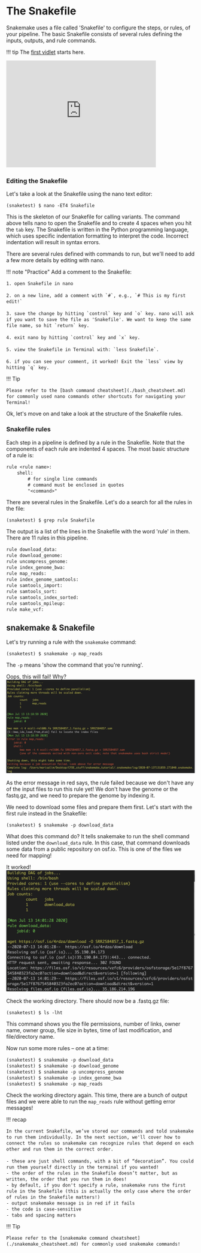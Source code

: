 # The Snakefile

Snakemake uses a file called 'Snakefile' to configure the steps, or rules, of your pipeline. The basic Snakefile consists of several rules defining the inputs, outputs, and rule commands.

!!! tip
    The [first vidlet](https://video.ucdavis.edu/media/snakemake+intro%2C+try+2/0_843yn8pn/166161802) starts here.


<iframe id="kaltura_player" src="https://cdnapisec.kaltura.com/p/1770401/sp/177040100/embedIframeJs/uiconf_id/29032722/partner_id/1770401?iframeembed=true&playerId=kaltura_player&entry_id=0_843yn8pn&flashvars[mediaProtocol]=rtmp&amp;flashvars[streamerType]=rtmp&amp;flashvars[streamerUrl]=rtmp://www.kaltura.com:1935&amp;flashvars[rtmpFlavors]=1&amp;flashvars[localizationCode]=en&amp;flashvars[leadWithHTML5]=true&amp;flashvars[sideBarContainer.plugin]=true&amp;flashvars[sideBarContainer.position]=left&amp;flashvars[sideBarContainer.clickToClose]=true&amp;flashvars[chapters.plugin]=true&amp;flashvars[chapters.layout]=vertical&amp;flashvars[chapters.thumbnailRotator]=false&amp;flashvars[streamSelector.plugin]=true&amp;flashvars[EmbedPlayer.SpinnerTarget]=videoHolder&amp;flashvars[dualScreen.plugin]=true&amp;flashvars[Kaltura.addCrossoriginToIframe]=true&amp;&wid=1_9fho1l6b" width="400" height="285" allowfullscreen webkitallowfullscreen mozAllowFullScreen allow="autoplay *; fullscreen *; encrypted-media *" sandbox="allow-forms allow-same-origin allow-scripts allow-top-navigation allow-pointer-lock allow-popups allow-modals allow-orientation-lock allow-popups-to-escape-sandbox allow-presentation allow-top-navigation-by-user-activation" frameborder="0" title="Kaltura Player"></iframe>


### Editing the Snakefile

Let's take a look at the Snakefile using the nano text editor:
```
(snaketest) $ nano -ET4 Snakefile
```

This is the skeleton of our Snakefile for calling variants. The command above tells nano to open the Snakefile and to create 4 spaces when you hit the `tab` key. The Snakefile is written in the Python programming language, which uses specific indentation formatting to interpret the code. Incorrect indentation will result in syntax errors.

There are several rules defined with commands to run, but we'll need to add a few more details by editing with nano.

!!! note "Practice"
    Add a comment to the Snakefile:

    1. open Snakefile in nano

    2. on a new line, add a comment with `#`, e.g., `# This is my first edit!`

    3. save the change by hitting `control` key and `o` key. nano will ask if you want to save the file as 'Snakefile'. We want to keep the same file name, so hit `return` key.

    4. exit nano by hitting `control` key and `x` key.

    5. view the Snakefile in Terminal with: `less Snakefile`.

    6. if you can see your comment, it worked! Exit the `less` view by hitting `q` key.

!!! Tip

    Please refer to the [bash command cheatsheet](./bash_cheatsheet.md) for commonly used nano commands other shortcuts for navigating your Terminal!

Ok, let's move on and take a look at the structure of the Snakefile rules.

### Snakefile rules
Each step in a pipeline is defined by a rule in the Snakefile. Note that the components of each rule are indented 4 spaces. The most basic structure of a rule is:
```
rule <rule name>:
    shell:
        # for single line commands
        # command must be enclosed in quotes
        "<command>"
```

There are several rules in the Snakefile. Let's do a search for all the rules in the file:
```
(snaketest) $ grep rule Snakefile
```
The output is a list of the lines in the Snakefile with the word 'rule' in them. There are 11 rules in this pipeline.
```
rule download_data:
rule download_genome:
rule uncompress_genome:
rule index_genome_bwa:
rule map_reads:
rule index_genome_samtools:
rule samtools_import:
rule samtools_sort:
rule samtools_index_sorted:
rule samtools_mpileup:
rule make_vcf:
```

## snakemake & Snakefile
Let's try running a rule with the `snakemake` command:
```
(snaketest) $ snakemake -p map_reads
```

The `-p` means 'show the command that you're running'.

Oops, this will fail! Why?
![](../../images/snakemake_rule_error_msg.jpeg)

As the error message in red says, the rule failed because we don't have any of the input files to run this rule yet! We don't have the genome or the fastq.gz, and we need to prepare the genome by indexing it.

We need to download some files and prepare them first. Let's start with the first rule instead in the Snakefile:
```
(snaketest) $ snakemake -p download_data
```

What does this command do? It tells snakemake to run the shell command listed under the `download_data` rule. In this case, that command downloads some data from a public repository on osf.io. This is one of the files we need for mapping!

It worked!
![](../../images/snakemake_downloaddata.jpeg)

Check the working directory. There should now be a .fastq.gz file:
```
(snaketest) $ ls -lht
```

This command shows you the file permissions, number of links, owner name, owner group, file size in bytes, time of last modification, and file/directory name.

Now run some more rules – one at a time:
```
(snaketest) $ snakemake -p download_data
(snaketest) $ snakemake -p download_genome
(snaketest) $ snakemake -p uncompress_genome
(snaketest) $ snakemake -p index_genome_bwa
(snaketest) $ snakemake -p map_reads
```

Check the working directory again. This time, there are a bunch of output files and we were able to run the `map_reads` rule without getting error messages!

!!! recap

    In the current Snakefile, we’ve stored our commands and told snakemake to run them individually. In the next section, we'll cover how to connect the rules so snakemake can recognize rules that depend on each other and run them in the correct order.

    - these are just shell commands, with a bit of “decoration”. You could run them yourself directly in the terminal if you wanted!
    - the order of the rules in the Snakefile doesn’t matter, but as written, the order that you run them in does!
    - by default, if you don't specify a rule, snakemake runs the first rule in the Snakefile (this is actually the only case where the order of rules in the Snakefile matters!)
    - output snakemake message is in red if it fails
    - the code is case-sensitive
    - tabs and spacing matters

!!! Tip

    Please refer to the [snakemake command cheatsheet](./snakemake_cheatsheet.md) for commonly used snakemake commands!

